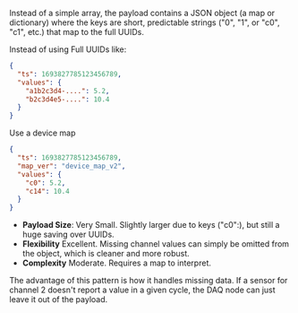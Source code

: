 Instead of a simple array, the payload contains a JSON object (a map or dictionary) where the keys are short, predictable strings ("0", "1", or "c0", "c1", etc.) that map to the full UUIDs.

Instead of using Full UUIDs like:

```json
{
  "ts": 1693827785123456789,
  "values": {
    "a1b2c3d4-....": 5.2,
    "b2c3d4e5-....": 10.4
  }
}
```

Use a device map

```json
{
  "ts": 1693827785123456789,
  "map_ver": "device_map_v2",
  "values": {
    "c0": 5.2,
    "c14": 10.4
  }
}
```

- **Payload Size**:	Very Small. Slightly larger due to keys ("c0":), but still a huge saving over UUIDs.
- **Flexibility**	Excellent. Missing channel values can simply be omitted from the object, which is cleaner and more robust.
- **Complexity**	Moderate. Requires a map to interpret.

The advantage of this pattern is how it handles missing data. If a sensor for channel 2 doesn't report a value in a given cycle, the DAQ node can just leave it out of the payload.

